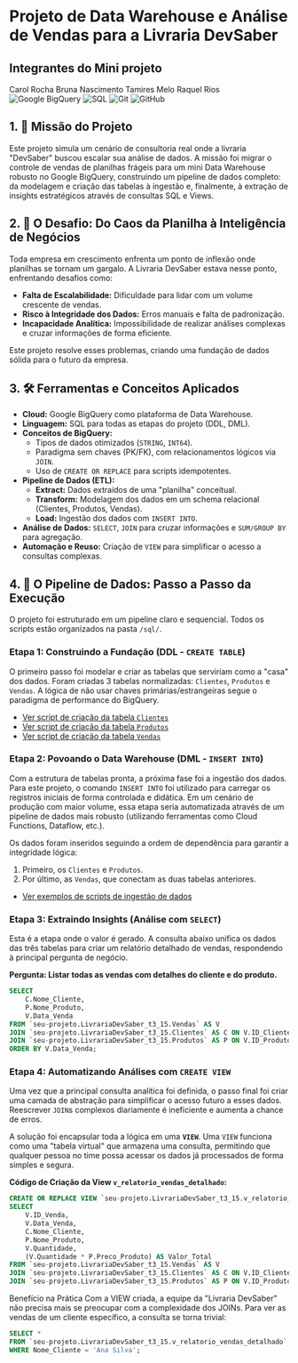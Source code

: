 # Projeto de Data Warehouse e Análise de Vendas para a Livraria DevSaber
## Integrantes do Mini projeto
Carol Rocha
Bruna Nascimento
Tamires Melo
Raquel Rios 
![Google BigQuery](https://img.shields.io/badge/Google_BigQuery-4285F4?style=for-the-badge&logo=google-bigquery&logoColor=white)
![SQL](https://img.shields.io/badge/SQL-025E8C?style=for-the-badge&logo=sql&logoColor=white)
![Git](https://img.shields.io/badge/Git-F05032?style=for-the-badge&logo=git&logoColor=white)
![GitHub](https://img.shields.io/badge/GitHub-181717?style=for-the-badge&logo=github&logoColor=white)

## 1. 🎯 Missão do Projeto

Este projeto simula um cenário de consultoria real onde a livraria "DevSaber" buscou escalar sua análise de dados. A missão foi migrar o controle de vendas de planilhas frágeis para um mini Data Warehouse robusto no Google BigQuery, construindo um pipeline de dados completo: da modelagem e criação das tabelas à ingestão e, finalmente, à extração de insights estratégicos através de consultas SQL e Views.

## 2. 📖 O Desafio: Do Caos da Planilha à Inteligência de Negócios

Toda empresa em crescimento enfrenta um ponto de inflexão onde planilhas se tornam um gargalo. A Livraria DevSaber estava nesse ponto, enfrentando desafios como:
-   **Falta de Escalabilidade:** Dificuldade para lidar com um volume crescente de vendas.
-   **Risco à Integridade dos Dados:** Erros manuais e falta de padronização.
-   **Incapacidade Analítica:** Impossibilidade de realizar análises complexas e cruzar informações de forma eficiente.

Este projeto resolve esses problemas, criando uma fundação de dados sólida para o futuro da empresa.

## 3. 🛠️ Ferramentas e Conceitos Aplicados

* **Cloud:** Google BigQuery como plataforma de Data Warehouse.
* **Linguagem:** SQL para todas as etapas do projeto (DDL, DML).
* **Conceitos de BigQuery:**
    * Tipos de dados otimizados (`STRING`, `INT64`).
    * Paradigma sem chaves (PK/FK), com relacionamentos lógicos via `JOIN`.
    * Uso de `CREATE OR REPLACE` para scripts idempotentes.
* **Pipeline de Dados (ETL):**
    * **Extract:** Dados extraídos de uma "planilha" conceitual.
    * **Transform:** Modelagem dos dados em um schema relacional (Clientes, Produtos, Vendas).
    * **Load:** Ingestão dos dados com `INSERT INTO`.
* **Análise de Dados:** `SELECT`, `JOIN` para cruzar informações e `SUM/GROUP BY` para agregação.
* **Automação e Reuso:** Criação de `VIEW` para simplificar o acesso a consultas complexas.

## 4. 🚀 O Pipeline de Dados: Passo a Passo da Execução

O projeto foi estruturado em um pipeline claro e sequencial. Todos os scripts estão organizados na pasta `/sql/`.

### Etapa 1: Construindo a Fundação (DDL - `CREATE TABLE`)

O primeiro passo foi modelar e criar as tabelas que serviriam como a "casa" dos dados. Foram criadas 3 tabelas normalizadas: `Clientes`, `Produtos` e `Vendas`. A lógica de não usar chaves primárias/estrangeiras segue o paradigma de performance do BigQuery.

* [Ver script de criação da tabela `Clientes`](sql/1_criacao_tabelas/01_create_clientes.sql)
* [Ver script de criação da tabela `Produtos`](sql/1_criacao_tabelas/02_create_produtos.sql)
* [Ver script de criação da tabela `Vendas`](sql/1_criacao_tabelas/03_create_vendas.sql)

### Etapa 2: Povoando o Data Warehouse (DML - `INSERT INTO`)

Com a estrutura de tabelas pronta, a próxima fase foi a ingestão dos dados. Para este projeto, o comando `INSERT INTO` foi utilizado para carregar os registros iniciais de forma controlada e didática. Em um cenário de produção com maior volume, essa etapa seria automatizada através de um pipeline de dados mais robusto (utilizando ferramentas como Cloud Functions, Dataflow, etc.).

Os dados foram inseridos seguindo a ordem de dependência para garantir a integridade lógica:
1.  Primeiro, os `Clientes` e `Produtos`.
2.  Por último, as `Vendas`, que conectam as duas tabelas anteriores.

* [Ver exemplos de scripts de ingestão de dados](/sql/2_ingestao_dados/)

### Etapa 3: Extraindo Insights (Análise com `SELECT`)

Esta é a etapa onde o valor é gerado. A consulta abaixo unifica os dados das três tabelas para criar um relatório detalhado de vendas, respondendo à principal pergunta de negócio.

**Pergunta: Listar todas as vendas com detalhes do cliente e do produto.**
```sql
SELECT
    C.Nome_Cliente,
    P.Nome_Produto,
    V.Data_Venda
FROM `seu-projeto.LivrariaDevSaber_t3_15.Vendas` AS V
JOIN `seu-projeto.LivrariaDevSaber_t3_15.Clientes` AS C ON V.ID_Cliente = C.ID_Cliente
JOIN `seu-projeto.LivrariaDevSaber_t3_15.Produtos` AS P ON V.ID_Produto = P.ID_Produto
ORDER BY V.Data_Venda;
```

### Etapa 4: Automatizando Análises com `CREATE VIEW`

Uma vez que a principal consulta analítica foi definida, o passo final foi criar uma camada de abstração para simplificar o acesso futuro a esses dados. Reescrever `JOIN`s complexos diariamente é ineficiente e aumenta a chance de erros.

A solução foi encapsular toda a lógica em uma **`VIEW`**. Uma `VIEW` funciona como uma "tabela virtual" que armazena uma consulta, permitindo que qualquer pessoa no time possa acessar os dados já processados de forma simples e segura.


**Código de Criação da View `v_relatorio_vendas_detalhado`:**

```sql
CREATE OR REPLACE VIEW `seu-projeto.LivrariaDevSaber_t3_15.v_relatorio_vendas_detalhado` AS
SELECT
    V.ID_Venda,
    V.Data_Venda,
    C.Nome_Cliente,
    P.Nome_Produto,
    V.Quantidade,
    (V.Quantidade * P.Preco_Produto) AS Valor_Total
FROM `seu-projeto.LivrariaDevSaber_t3_15.Vendas` AS V
JOIN `seu-projeto.LivrariaDevSaber_t3_15.Clientes` AS C ON V.ID_Cliente = C.ID_Cliente
JOIN `seu-projeto.LivrariaDevSaber_t3_15.Produtos` AS P ON V.ID_Produto = P.ID_Produto;
```

Benefício na Prática
Com a VIEW criada, a equipe da "Livraria DevSaber" não precisa mais se preocupar com a complexidade dos JOINs. Para ver as vendas de um cliente específico, a consulta se torna trivial:

```sql
SELECT *
FROM `seu-projeto.LivrariaDevSaber_t3_15.v_relatorio_vendas_detalhado`
WHERE Nome_Cliente = 'Ana Silva';
```